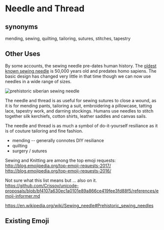 # Needle and Thread

## synonyms
mending, sewing, quilting, tailoring, sutures, stitches, tapestry

## Other Uses
By some accounts, the sewing needle pre-dates human history. The [oldest known sewing needle](http://siberiantimes.com/science/casestudy/news/n0711-worlds-oldest-needle-found-in-siberian-cave-that-stitches-together-human-history/) is 50,000 years old and predates homo sapiens. The basic design has changed very little in that time though we can now use needles in a wide range of sizes.  

![prehistoric siberian sewing needle](http://siberiantimes.com/upload/information_system_38/4/5/1/item_4513/information_items_4513.jpg)

The needle and thread is as useful for sewing sutures to close a wound, as it is for mending pants, tailoring a suit, embroidering a pillowcase, tatting lace, tapestry work, and darning stockings. Humans use needles to stitch together silk kerchiefs, cotton shirts, leather saddles and canvas sails. 

The needle and thread is as much a symbol of do-it-yourself resiliance as it is of couture tailoring and fine fashion.

+ mending -- generally connotes DIY resiliance
+ quilting
+ surgery / sutures

Sewing and Knitting are among the top emoji requests:
http://blog.emojipedia.org/top-emoji-requests-2017/ http://blog.emojipedia.org/top-emoji-requests-2016/

Not sure what this list means but ... also on it.
https://github.com/Crissov/unicode-proposals/blob/bf4107a630ec1a0101e89a866ce419fee3fd88f5/references/emoji-informer.md


https://en.wikipedia.org/wiki/Sewing_needle#Prehistoric_sewing_needles

## Existing Emoji

